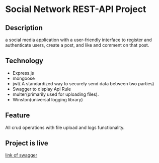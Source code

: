 # Social Network REST-API Project

## Description
a social media application with a user-friendly interface to register and
authenticate users, create a post, and like and comment on that post.

## Technology
- Express.js
- mongoose
- jwt( A standardized way to securely send data between two parties)
- Swagger to display Api Rule
- multer(primarily used for uploading files).
- Winston(universal logging library)

## Feature
All crud operations with file upload and logs functionality.

## Project is live
[link of swagger](HTTP://localhost:3200/api-docs/)
